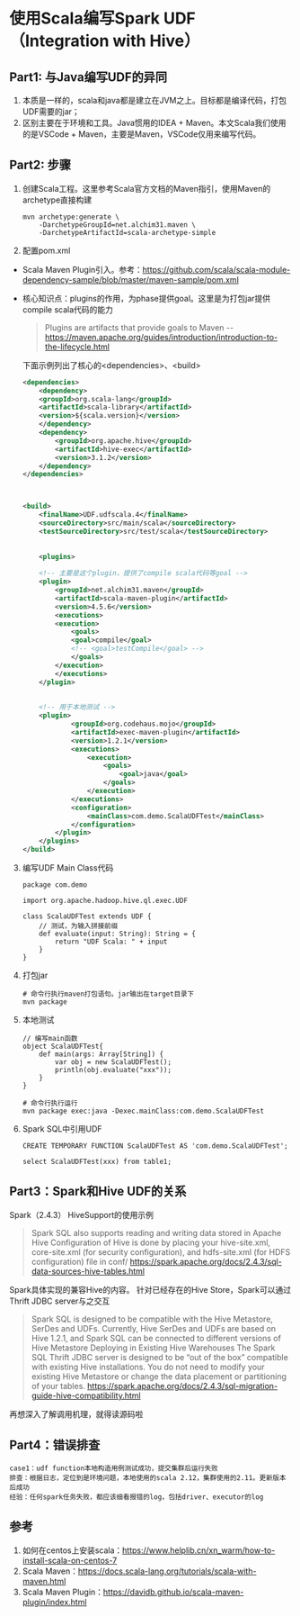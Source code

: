 # 使用Scala编写Spark UDF（Integration with Hive）

## Part1: 与Java编写UDF的异同
1. 本质是一样的，scala和java都是建立在JVM之上。目标都是编译代码，打包UDF需要的jar；
2. 区别主要在于环境和工具。Java惯用的IDEA + Maven。本文Scala我们使用的是VSCode + Maven，主要是Maven，VSCode仅用来编写代码。

## Part2: 步骤
1. 创建Scala工程。这里参考Scala官方文档的Maven指引，使用Maven的archetype直接构建
    ```
    mvn archetype:generate \
        -DarchetypeGroupId=net.alchim31.maven \
        -DarchetypeArtifactId=scala-archetype-simple
    ```

2. 配置pom.xml
* Scala Maven Plugin引入。参考：https://github.com/scala/scala-module-dependency-sample/blob/master/maven-sample/pom.xml
* 核心知识点：plugins的作用，为phase提供goal。这里是为打包jar提供compile scala代码的能力

    > Plugins are artifacts that provide goals to Maven
    > -- https://maven.apache.org/guides/introduction/introduction-to-the-lifecycle.html

    下面示例列出了核心的\<dependencies>、\<build>
    ```xml
    <dependencies>
        <dependency>
        <groupId>org.scala-lang</groupId>
        <artifactId>scala-library</artifactId>
        <version>${scala.version}</version>
        </dependency>
        <dependency>
            <groupId>org.apache.hive</groupId>
            <artifactId>hive-exec</artifactId>
            <version>3.1.2</version>
        </dependency>
    </dependencies>

    
    
    <build>
        <finalName>UDF.udfscala.4</finalName>
        <sourceDirectory>src/main/scala</sourceDirectory>
        <testSourceDirectory>src/test/scala</testSourceDirectory>
        
        
        <plugins>
        
        <!-- 主要是这个plugin，提供了compile scala代码等goal -->
        <plugin>
            <groupId>net.alchim31.maven</groupId>
            <artifactId>scala-maven-plugin</artifactId>
            <version>4.5.6</version>
            <executions>
            <execution>
                <goals>
                <goal>compile</goal>
                <!-- <goal>testCompile</goal> -->
                </goals>
            </execution>
            </executions>
        </plugin>
        
        
        <!-- 用于本地测试 -->
        <plugin>
                <groupId>org.codehaus.mojo</groupId>
                <artifactId>exec-maven-plugin</artifactId>
                <version>1.2.1</version>
                <executions>
                    <execution>
                        <goals>
                            <goal>java</goal>
                        </goals>
                    </execution>
                </executions>
                <configuration>
                    <mainClass>com.demo.ScalaUDFTest</mainClass>
                </configuration>
            </plugin>
        </plugins>
    </build>
    ```

3. 编写UDF Main Class代码 
    ```
    package com.demo

    import org.apache.hadoop.hive.ql.exec.UDF

    class ScalaUDFTest extends UDF {
        // 测试，为输入拼接前缀
        def evaluate(input: String): String = {
            return "UDF Scala: " + input
        }
    }
    ```

4. 打包jar
    ```
    # 命令行执行maven打包语句。jar输出在target目录下
    mvn package
    ```

5. 本地测试
    ```
    // 编写main函数
    object ScalaUDFTest{
        def main(args: Array[String]) {
            var obj = new ScalaUDFTest();
            println(obj.evaluate("xxx"));
        }
    }

    # 命令行执行运行
    mvn package exec:java -Dexec.mainClass:com.demo.ScalaUDFTest
    ```

6. Spark SQL中引用UDF
    ```
    CREATE TEMPORARY FUNCTION ScalaUDFTest AS 'com.demo.ScalaUDFTest';

    select ScalaUDFTest(xxx) from table1;
    ```

## Part3：Spark和Hive UDF的关系
Spark（2.4.3） HiveSupport的使用示例
> Spark SQL also supports reading and writing data stored in Apache Hive
Configuration of Hive is done by placing your hive-site.xml, core-site.xml (for security configuration), and hdfs-site.xml (for HDFS configuration) file in conf/
https://spark.apache.org/docs/2.4.3/sql-data-sources-hive-tables.html

Spark具体实现的兼容Hive的内容。     针对已经存在的Hive Store，Spark可以通过Thrift JDBC server与之交互
> Spark SQL is designed to be compatible with the Hive Metastore, SerDes and UDFs. Currently, Hive SerDes and UDFs are based on Hive 1.2.1, and Spark SQL can be connected to different versions of Hive Metastore
Deploying in Existing Hive Warehouses
The Spark SQL Thrift JDBC server is designed to be “out of the box” compatible with existing Hive installations. You do not need to modify your existing Hive Metastore or change the data placement or partitioning of your tables.
https://spark.apache.org/docs/2.4.3/sql-migration-guide-hive-compatibility.html

再想深入了解调用机理，就得读源码啦

## Part4：错误排查
```
case1：udf function本地构造用例测试成功，提交集群后运行失败
排查：根据日志，定位到是环境问题，本地使用的scala 2.12，集群使用的2.11。更新版本后成功
经验：任何spark任务失败，都应该细看报错的log，包括driver、executor的log
```               

## 参考
1. 如何在centos上安装scala：https://www.helplib.cn/xn_warm/how-to-install-scala-on-centos-7
2. Scala Maven：https://docs.scala-lang.org/tutorials/scala-with-maven.html
3. Scala Maven Plugin：https://davidb.github.io/scala-maven-plugin/index.html
